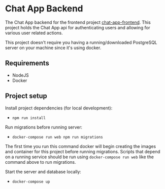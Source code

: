 # Chat App Backend
The Chat App backend for the frontend project [chat-app-frontend](https://github.com/AbrahamLara/Chat-App). This 
project holds the Chat App api for authenticating users and allowing for various user related actions.

This project doesn't require you having a running/downloaded PostgreSQL server on your machine since it's using docker.

## Requirements
* NodeJS
* Docker

## Project setup
Install project dependencies (for local development):
* `npm run install`

Run migrations before running server:
* `docker-compose run web npm run migrations`

The first time you run this command docker will begin creating the images and container for this project before running
migrations. Scripts that depend on a running service should be run using `docker-compose run web` like the command 
above to run migrations.

Start the server and database locally:
* `docker-compose up`
